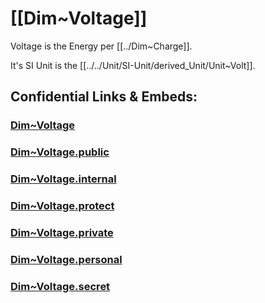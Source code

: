 
# [[Dim~Voltage]] 

Voltage is the Energy per [[../Dim~Charge]]. 

It's SI Unit is the [[../../Unit/SI-Unit/derived_Unit/Unit~Volt]].  


## Confidential Links & Embeds: 

### [Dim~Voltage](/_Standards/Dimension/Derived_Dimension/Dim~Voltage.md) 

### [Dim~Voltage.public](/_public/Dimension/Derived_Dimension/Dim~Voltage.public.md) 

### [Dim~Voltage.internal](/_internal/Dimension/Derived_Dimension/Dim~Voltage.internal.md) 

### [Dim~Voltage.protect](/_protect/Dimension/Derived_Dimension/Dim~Voltage.protect.md) 

### [Dim~Voltage.private](/_private/Dimension/Derived_Dimension/Dim~Voltage.private.md) 

### [Dim~Voltage.personal](/_personal/Dimension/Derived_Dimension/Dim~Voltage.personal.md) 

### [Dim~Voltage.secret](/_secret/Dimension/Derived_Dimension/Dim~Voltage.secret.md)

